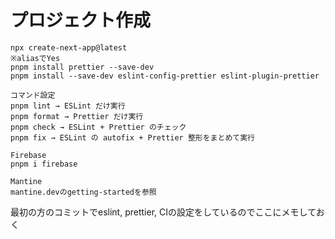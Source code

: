 # プロジェクト作成
```
npx create-next-app@latest
※aliasでYes
pnpm install prettier --save-dev
pnpm install --save-dev eslint-config-prettier eslint-plugin-prettier

コマンド設定
pnpm lint → ESLint だけ実行
pnpm format → Prettier だけ実行
pnpm check → ESLint + Prettier のチェック
pnpm fix → ESLint の autofix + Prettier 整形をまとめて実行

Firebase
pnpm i firebase

Mantine
mantine.devのgetting-startedを参照
```

最初の方のコミットでeslint, prettier, CIの設定をしているのでここにメモしておく
